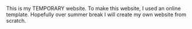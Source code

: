 This is my TEMPORARY website. 
To make this website, I used an online template.
Hopefully over summer break I will create my own website from scratch.
